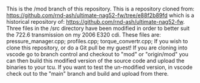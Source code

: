 This is the /mod branch of this repository. This is a repository cloned from: https://github.com/rnd-ash/ultimate-nag52-fw/tree/e88f2b89fd which is a historical repository of: https://github.com/rnd-ash/ultimate-nag52-fw. Three files in the /src directory have been modified in order to better suit the 722.6 transmission on my 2006 E320 cdi. These files are:
pressure_manager.cpp;
profiles.cpp;
torque_convertr.cpp;
If you wish to clone this repository, or do a Git pull be my guest!
If you are cloning into vscode go to branch control and checkout to "mod" or "origin/mod"
you can then build this modified version of the source code and upload the binaries to your tcu. 
If you want to test the un-modified version, in vscode check out to the "main" branch and build and upload from there. 
